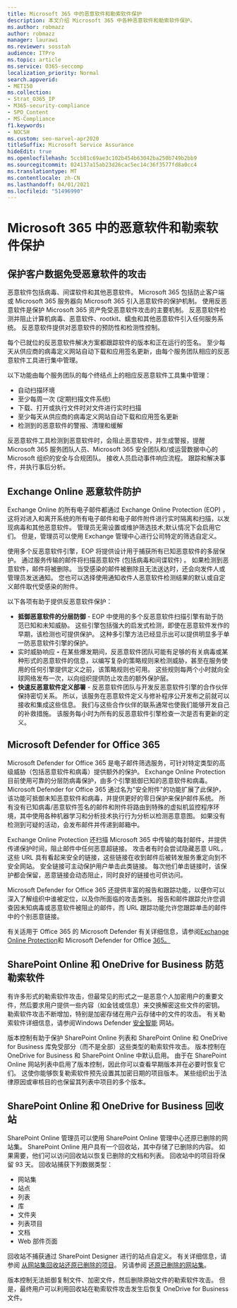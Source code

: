 ```yaml
---
title: Microsoft 365 中的恶意软件和勒索软件保护
description: 本文介绍 Microsoft 365 中各种恶意软件和勒索软件保护。
ms.author: robmazz
author: robmazz
manager: laurawi
ms.reviewer: sosstah
audience: ITPro
ms.topic: article
ms.service: O365-seccomp
localization_priority: Normal
search.appverid:
- MET150
ms.collection:
- Strat_O365_IP
- M365-security-compliance
- SPO_Content
- MS-Compliance
f1.keywords:
- NOCSH
ms.custom: seo-marvel-apr2020
titleSuffix: Microsoft Service Assurance
hideEdit: true
ms.openlocfilehash: 5ccb81c69ae3c102b454b63042ba250b749b2bb9
ms.sourcegitcommit: 024137a15ab23d26cac5ec14c36f3577fd8a0cc4
ms.translationtype: MT
ms.contentlocale: zh-CN
ms.lasthandoff: 04/01/2021
ms.locfileid: "51496990"
---
```

# <a name="malware-and-ransomware-protection-in-microsoft-365"></a>Microsoft 365 中的恶意软件和勒索软件保护

## <a name="protecting-customer-data-from-malware"></a>保护客户数据免受恶意软件的攻击

恶意软件包括病毒、间谍软件和其他恶意软件。 Microsoft 365 包括防止客户端或 Microsoft 365 服务器向 Microsoft 365 引入恶意软件的保护机制。 使用反恶意软件是保护 Microsoft 365 资产免受恶意软件攻击的主要机制。 反恶意软件检测并阻止计算机病毒、恶意软件、rootkit、蠕虫和其他恶意软件引入任何服务系统。 反恶意软件提供对恶意软件的预防性和检测性控制。

每个已就位的反恶意软件解决方案都跟踪软件的版本和正在运行的签名。 至少每天从供应商的病毒定义网站自动下载和应用签名更新，由每个服务团队相应的反恶意软件工具进行集中管理。

以下功能由每个服务团队的每个终结点上的相应反恶意软件工具集中管理：

- 自动扫描环境
- 至少每周一次 (定期扫描文件系统)  
- 下载、打开或执行文件时对文件进行实时扫描 
- 至少每天从供应商的病毒定义网站自动下载和应用签名更新
- 检测到的恶意软件的警报、清理和缓解

反恶意软件工具检测到恶意软件时，会阻止恶意软件，并生成警报，提醒 Microsoft 365 服务团队人员、Microsoft 365 安全团队和/或运营数据中心的 Microsoft 组织的安全与合规团队。 接收人员启动事件响应流程。 跟踪和解决事件，并执行事后分析。 

## <a name="exchange-online-protection-against-malware"></a>Exchange Online 恶意软件防护

Exchange Online 的所有电子邮件都通过 Exchange Online Protection (EOP) ，这将对进入和离开系统的所有电子邮件和电子邮件附件进行实时隔离和扫描，以发现病毒和其他恶意软件。 管理员无需设置或维护筛选技术;默认情况下会启用它们。 但是，管理员可以使用 Exchange 管理中心进行公司特定的筛选自定义。

使用多个反恶意软件引擎，EOP 将提供设计用于捕获所有已知恶意软件的多层保护。 通过服务传输的邮件将扫描恶意软件 (包括病毒和间谍软件) 。 如果检测到恶意软件，邮件将被删除。 当受感染的邮件被删除且无法送达时，还会向发件人或管理员发送通知。 您也可以选择使用通知收件人恶意软件检测结果的默认或自定义邮件取代受感染的附件。

以下各项有助于提供反恶意软件保护：

- **抵御恶意软件的分层防御** - EOP 中使用的多个反恶意软件扫描引擎有助于防范已知和未知威胁。 这些引擎包括强大的启发式检测，即使在恶意软件发作的早期，该检测也可提供保护。 这种多引擎方法已经显示出可以提供明显多于单一防恶意软件引擎的保护。
- 实时威胁响应 **-** 在某些爆发期间，反恶意软件团队可能有足够的有关病毒或某种形式的恶意软件的信息，以编写复杂的策略规则来检测威胁，甚至在服务使用的任何引擎提供定义之前，该策略规则也可用。 这些规则每两个小时就向全球网络发布一次，以向组织提供防止攻击的额外保护层。
- **快速反恶意软件定义部署** - 反恶意软件团队与开发反恶意软件引擎的合作伙伴保持密切关系。 所以，该服务在恶意软件定义与修补程序公开发布之前就可以接收和集成这些信息。 我们与这些合作伙伴的联系通常也使我们能够开发自己的补救措施。 该服务每小时为所有的反恶意软件引擎检查一次是否有更新的定义。

## <a name="microsoft-defender-for-office-365"></a>Microsoft Defender for Office 365

Microsoft Defender for Office 365 是电子邮件筛选服务，可针对特定类型的高级威胁（包括恶意软件和病毒）提供额外的保护。 Exchange Online Protection 目前使用可靠的分层防病毒保护，由多个引擎抵御已知的恶意软件和病毒。 Microsoft Defender for Office 365 通过名为"安全附件"的功能扩展了此保护，该功能可抵御未知恶意软件和病毒，并提供更好的零日保护来保护邮件系统。 所有没有已知病毒/恶意软件签名的邮件和附件将路由到特殊的虚拟机监控程序环境，其中使用各种机器学习和分析技术执行行为分析以检测恶意意图。 如果没有检测到可疑的活动，会发布邮件并传递到邮箱中。

Exchange Online Protection 还扫描 Microsoft 365 中传输的每封邮件，并提供传递保护时间，阻止邮件中任何恶意超链接。 攻击者有时会尝试隐藏恶意 URL，这些 URL 具有看起来安全的链接，这些链接在收到邮件后被转发服务重定向到不安全网站。 安全链接可主动保护用户单击此类链接。 每次他们单击链接时，该保护都会保留，恶意链接会动态阻止，同时良好的链接也可供访问。

Microsoft Defender for Office 365 还提供丰富的报告和跟踪功能，以便你可以深入了解组织中谁被定位，以及你所面临的攻击类别。 报告和邮件跟踪允许您调查因未知病毒或恶意软件被阻止的邮件，而 URL 跟踪功能允许您跟踪单击的邮件中的个别恶意链接。

有关适用于 Office 365 的 Microsoft Defender 有关详细信息，请参阅[Exchange Online Protection](/Office365/SecurityCompliance/eop/exchange-online-protection-overview)和 Microsoft Defender for Office [365。](/microsoft-365/security/office-365-security/office-365-atp)

## <a name="sharepoint-online-and-onedrive-for-business-protection-against-ransomware"></a>SharePoint Online 和 OneDrive for Business 防范勒索软件

有许多形式的勒索软件攻击，但最常见的形式之一是恶意个人加密用户的重要文件，然后要求用户提供一些内容（如金钱或信息）来交换解密这些文件的密钥。 勒索软件攻击不断增加，特别是加密存储在用户云存储中的文件的攻击。 有关勒索软件详细信息，请参阅Windows Defender [安全智能](https://www.microsoft.com/wdsi) 网站。

版本控制有助于保护 SharePoint Online 列表和 SharePoint Online 和 OneDrive for Business 库免受部分（而不是全部）这些类型的勒索软件攻击。 版本控制在 OneDrive for Business 和 SharePoint Online 中默认启用。 由于在 SharePoint Online 网站列表中启用了版本控制，因此你可以查看早期版本并在必要时恢复它们。 这使你能够恢复勒索软件预先设置其加密日期的项目版本。 某些组织出于法律原因或审核目的也保留其列表中项目的多个版本。

## <a name="sharepoint-online-and-onedrive-for-business-recycle-bins"></a>SharePoint Online 和 OneDrive for Business 回收站

SharePoint Online 管理员可以使用 SharePoint Online 管理中心还原已删除的网站集。 SharePoint Online 用户具有一个回收站，其中存储了已删除的内容。 如果需要，他们可以访问回收站以恢复已删除的文档和列表。 回收站中的项目将保留 93 天。 回收站捕获下列数据类型：

- 网站集
- 站点
- 列表
- 库
- 文件夹
- 列表项目
- 文档
- Web 部件页面

回收站不捕获通过 SharePoint Designer 进行的站点自定义。 有关详细信息，请参阅 [从网站集回收站还原已删除的项目](https://support.microsoft.com/office/restore-deleted-items-from-the-site-collection-recycle-bin-5fa924ee-16d7-487b-9a0a-021b9062d14b)。 另请参阅 [还原已删除的网站集](/sharepoint/restore-deleted-site-collection)。

版本控制无法抵御复制文件、加密文件，然后删除原始文件的勒索软件攻击。 但是，最终用户可以利用回收站在勒索软件攻击发生后恢复 OneDrive for Business 文件。
